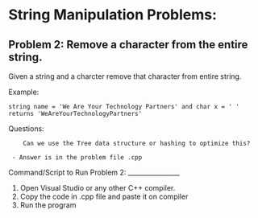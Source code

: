 # String Manipulation Problems:

## Problem 2: Remove a character from the entire string.
Given a string and a charcter remove that character from entire string.

Example:

    string name = 'We Are Your Technology Partners' and char x = ' '
    returns 'WeAreYourTechnologyPartners'

Questions:
        
        Can we use the Tree data structure or hashing to optimize this?
    
     - Answer is in the problem file .cpp

Command/Script to Run Problem 2: ________________ 

1. Open Visual Studio or any other C++ compiler.
2. Copy the code in .cpp file and paste it on compiler
3. Run the program 
